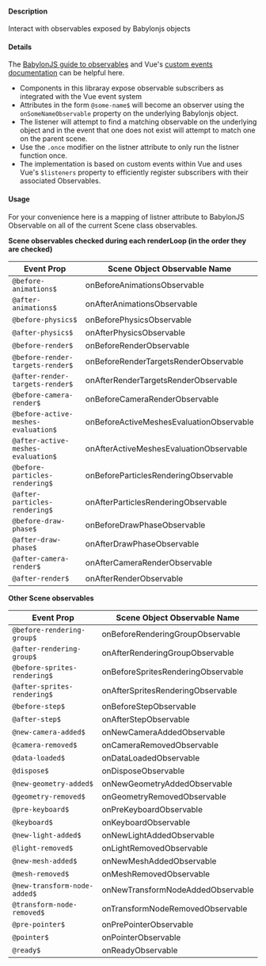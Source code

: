 #### Description

Interact with observables exposed by Babylonjs objects

#### Details

The [BabylonJS guide to observables](https://doc.babylonjs.com/how_to/observables) and Vue's [custom events documentation](https://vuejs.org/v2/guide/components-custom-events.html) can be helpful here.

 - Components in this libraray expose observable subscribers as integrated with the Vue event system
 - Attributes in the form `@some-name$` will become an observer using the `onSomeNameObservable` property on the underlying Babylonjs object.
 - The listener will attempt to find a matching observable on the underlying object and in the event that one does not exist will attempt to match one on the parent scene.
 - Use the `.once` modifier on the listner attribute to only run the listner function once.
 - The implementation is based on custom events within Vue and uses Vue's `$listeners` property to efficiently register subscribers with their associated Observables.

#### Usage

For your convenience here is a mapping of listner attribute to BabylonJS Observable on all of the current Scene class observables.

**Scene observables checked during each renderLoop (in the order they are checked)**

| Event Prop | Scene Object Observable Name |
| --- | --- |
| `@before-animations$` | onBeforeAnimationsObservable |
| `@after-animations$` | onAfterAnimationsObservable |
| `@before-physics$` | onBeforePhysicsObservable |
| `@after-physics$` | onAfterPhysicsObservable |
| `@before-render$` | onBeforeRenderObservable |
| `@before-render-targets-render$` | onBeforeRenderTargetsRenderObservable |
| `@after-render-targets-render$` | onAfterRenderTargetsRenderObservable |
| `@before-camera-render$` | onBeforeCameraRenderObservable |
| `@before-active-meshes-evaluation$` | onBeforeActiveMeshesEvaluationObservable |
| `@after-active-meshes-evaluation$` | onAfterActiveMeshesEvaluationObservable |
| `@before-particles-rendering$` | onBeforeParticlesRenderingObservable |
| `@after-particles-rendering$` | onAfterParticlesRenderingObservable |
| `@before-draw-phase$` | onBeforeDrawPhaseObservable |
| `@after-draw-phase$` | onAfterDrawPhaseObservable |
| `@after-camera-render$` | onAfterCameraRenderObservable |
| `@after-render$` | onAfterRenderObservable |

**Other Scene observables**

| Event Prop | Scene Object Observable Name |
| --- | --- |
| `@before-rendering-group$` | onBeforeRenderingGroupObservable |
| `@after-rendering-group$` | onAfterRenderingGroupObservable |
| `@before-sprites-rendering$` | onBeforeSpritesRenderingObservable |
| `@after-sprites-rendering$` | onAfterSpritesRenderingObservable |
| `@before-step$` | onBeforeStepObservable |
| `@after-step$` | onAfterStepObservable |
| `@new-camera-added$` | onNewCameraAddedObservable |
| `@camera-removed$` | onCameraRemovedObservable |
| `@data-loaded$` | onDataLoadedObservable |
| `@dispose$` | onDisposeObservable |
| `@new-geometry-added$` | onNewGeometryAddedObservable |
| `@geometry-removed$` | onGeometryRemovedObservable |
| `@pre-keyboard$` | onPreKeyboardObservable |
| `@keyboard$` | onKeyboardObservable |
| `@new-light-added$` | onNewLightAddedObservable |
| `@light-removed$` | onLightRemovedObservable |
| `@new-mesh-added$` | onNewMeshAddedObservable |
| `@mesh-removed$` | onMeshRemovedObservable |
| `@new-transform-node-added$` | onNewTransformNodeAddedObservable |
| `@transform-node-removed$` | onTransformNodeRemovedObservable |
| `@pre-pointer$` | onPrePointerObservable |
| `@pointer$` | onPointerObservable |
| `@ready$` | onReadyObservable |
